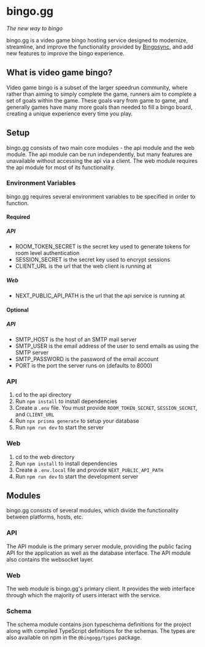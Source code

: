 # bingo.gg
*The new way to bingo*

bingo.gg is a video game bingo hosting service designed to modernize, streamline, and improve the functionality provided by [Bingosync](https://bingosync.com), and add new features to improve the bingo experience.

## What is video game bingo?
Video game bingo is a subset of the larger speedrun community, where rather than aiming to simply complete the game, runners aim to complete a set of goals within the game. These goals vary from game to game, and generally games have many more goals than needed to fill a bingo board, creating a unique experience every time you play.

## Setup
bingo.gg consists of two main core modules - the api module and the web module. The api module can be run independently, but many features are unavailable without accessing the api via a client. The web module requires the api module for most of its functionality.

### Environment Variables
bingo.gg requires several environment variables to be specified in order to function.

#### Required
##### API
- ROOM_TOKEN_SECRET is the secret key used to generate tokens for room level authentication
- SESSION_SECRET is the secret key used to encrypt sessions
- CLIENT_URL is the url that the web client is running at

##### Web
- NEXT_PUBLIC_API_PATH is the url that the api service is running at
  
#### Optional
##### API
- SMTP_HOST is the host of an SMTP mail server
- SMTP_USER is the email address of the user to send emails as using the SMTP server
- SMTP_PASSWORD is the password of the email account
- PORT is the port the server runs on (defaults to 8000)


### API
1. cd to the api directory
2. Run `npm install` to install dependencies
3. Create a `.env` file. You must provide `ROOM_TOKEN_SECRET`, `SESSION_SECRET`, and `CLIENT_URL`
4. Run `npx prisma generate` to setup your database
5. Run `npm run dev` to start the server

### Web
1. cd to the web directory
2. Run `npm install` to install dependencies
3. Create a `.env.local` file and provide `NEXT_PUBLIC_API_PATH`
4. Run `npm run dev` to start the development server

## Modules
bingo.gg consists of several modules, which divide the functionality between platforms, hosts, etc.

### API
The API module is the primary server module, providing the public facing API for the application as well as the database interface. The API module also contains the websocket layer.

### Web
The web module is bingo.gg's primary client. It provides the web interface through which the majority of users interact with the service.

### Schema
The schema module contains json typeschema definitions for the project along with compiled TypeScript definitions for the schemas. The types are also available on npm in the `@bingogg/types` package.